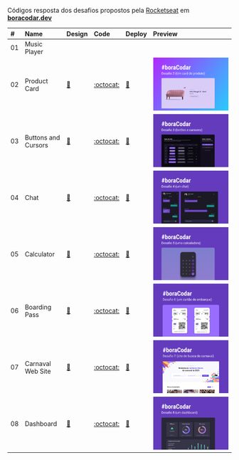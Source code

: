 Códigos resposta dos desafios propostos pela [Rocketseat](https://www.rocketseat.com.br/) em **[boracodar.dev](https://boracodar.dev/)**

| #   | Name                | Design                                                            | Code                                                                                       | Deploy                                                                                  | Preview                                     |
| :-- | :------------------ | :---------------------------------------------------------------- | :----------------------------------------------------------------------------------------- | :-------------------------------------------------------------------------------------- | :------------------------------------------ |
| 01  | Music Player        | []()                                                              | []()                                                                                       | []()                                                                                    | ![]()                                       |
| 02  | Product Card        | [:art:](https://www.figma.com/community/file/1195050984449538256) | [:octocat:](https://github.com/rafaelreisramos/boracodar.dev/tree/main/02_product-card)    | [:checkered_flag:](https://rafaelreisramos.github.io/boracodar.dev/02_product-card/)    | ![](./02_product-card/.github/cover.png)    |
| 03  | Buttons and Cursors | [:art:](https://www.figma.com/community/file/1197534710257750520) | [:octocat:](https://github.com/rafaelreisramos/boracodar.dev/tree/main/03_button-docs)     | [:checkered_flag:](https://rafaelreisramos.github.io/boracodar.dev/03_button-docs/)     | ![](./03_button-docs/.github/cover.png)     |
| 04  | Chat                | [:art:](https://www.figma.com/community/file/1200070743637495660) | [:octocat:](https://github.com/rafaelreisramos/boracodar.dev/tree/main/04_chat)            | [:checkered_flag:](https://rafaelreisramos.github.io/boracodar.dev/04_chat/)            | ![](./04_chat/.github/cover.png)            |
| 05  | Calculator          | [:art:](https://www.figma.com/community/file/1202607074523509182) | [:octocat:](https://github.com/rafaelreisramos/boracodar.dev/tree/main/05_calculator)      | [:checkered_flag:](https://rafaelreisramos.github.io/boracodar.dev/05_calculator/)      | ![](./05_calculator/.github/cover.png)      |
| 06  | Boarding Pass       | [:art:](https://www.figma.com/community/file/1205146101173113980) | [:octocat:](https://github.com/rafaelreisramos/boracodar.dev/tree/main/06_boarding-pass)   | [:checkered_flag:](https://rafaelreisramos.github.io/boracodar.dev/06_boarding-pass/)   | ![](./06_boarding-pass/.github/cover.png)   |
| 07  | Carnaval Web Site   | [:art:](https://www.figma.com/community/file/1207675804423978995) | [:octocat:](https://github.com/rafaelreisramos/boracodar.dev/tree/main/07_find-your-block) | [:checkered_flag:](https://rafaelreisramos.github.io/boracodar.dev/07_find-your-block/) | ![](./07_find-your-block/.github/cover.png) |
| 08  | Dashboard           | [:art:](https://www.figma.com/community/file/1210217615683203825) | [:octocat:](https://github.com/rafaelreisramos/boracodar.dev/tree/main/08_dashboard)       | [:checkered_flag:](https://rafaelreisramos.github.io/boracodar.dev/08_dashboard/)       | ![](./08_dashboard/.github/cover.png)       |
